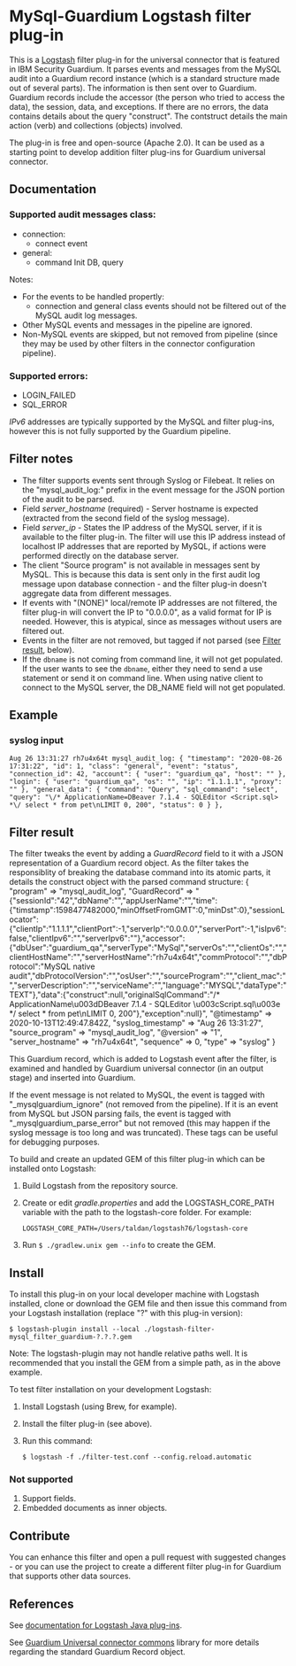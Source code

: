 # MySql-Guardium Logstash filter plug-in

This is a [Logstash](https://github.com/elastic/logstash) filter plug-in for the universal connector that is featured in IBM Security Guardium. It parses events and messages from the MySQL audit into a Guardium record instance (which is a standard structure made out of several parts). The information is then sent over to Guardium. Guardium records include the accessor (the person who tried to access the data), the session, data, and exceptions. If there are no errors, the data contains details about the query "construct". The contstruct details the main action (verb) and collections (objects) involved.

The plug-in is free and open-source (Apache 2.0). It can be used as a starting point to develop addition filter plug-ins for Guardium universal connector.

## Documentation
### Supported audit messages class:
* connection:
    * connect event
* general:
    * command
        Init DB, query

Notes:
* For the events to be handled propertly:
    * connection and general class events should not be filtered out of the MySQL audit log messages.
* Other MySQL events and messages in the pipeline are ignored.
* Non-MySQL events are skipped, but not removed from pipeline (since they may be used by other filters in the connector configuration pipeline).

### Supported errors:  

* LOGIN_FAILED
* SQL_ERROR

*IPv6* addresses are typically supported by the MySQL and filter plug-ins, however this is not fully supported by the Guardium pipeline.

## Filter notes
* The filter supports events sent through Syslog or Filebeat. It relies on the "mysql_audit_log:" prefix in the event message for the JSON portion of the audit to be parsed.
* Field _server_hostname_ (required) - Server hostname is expected (extracted from the second field of the syslog message).
* Field _server_ip_ - States the IP address of the MySQL server, if it is available to the filter plug-in. The filter will use this IP address instead of localhost IP addresses that are reported by MySQL, if actions were performed directly on the database server.
* The client "Source program" is not available in messages sent by MySQL. This is because this data is sent only in the first audit log message upon database connection - and the filter plug-in doesn't aggregate data from different messages.
* If events with "(NONE)" local/remote IP addresses are not filtered, the filter plug-in will convert the IP to "0.0.0.0", as a valid format for IP is needed. However, this is atypical, since as messages without users are filtered out.
* Events in the filter are not removed, but tagged if not parsed (see [Filter result](#filter-result), below).
* If the `dbname` is not coming from command line, it will not get populated. If the user wants to see the `dbname`, either they need to send a use statement or send it on command line. When using native client to connect to the MySQL server, the DB_NAME field will not get populated.


## Example
### syslog input

    Aug 26 13:31:27 rh7u4x64t mysql_audit_log: { "timestamp": "2020-08-26 17:31:22", "id": 1, "class": "general", "event": "status", "connection_id": 42, "account": { "user": "guardium_qa", "host": "" }, "login": { "user": "guardium_qa", "os": "", "ip": "1.1.1.1", "proxy": "" }, "general_data": { "command": "Query", "sql_command": "select", "query": "\/* ApplicationName=DBeaver 7.1.4 - SQLEditor <Script.sql> *\/ select * from pet\nLIMIT 0, 200", "status": 0 } },

## Filter result
The filter tweaks the event by adding a _GuardRecord_ field to it with a JSON representation of a Guardium record object. As the filter takes the responsiblity of breaking the database command into its atomic parts, it details the construct object with the parsed command structure:
{
             "program" => "mysql_audit_log",
         "GuardRecord" => "{\"sessionId\":\"42\",\"dbName\":\"\",\"appUserName\":\"\",\"time\":{\"timstamp\":1598477482000,\"minOffsetFromGMT\":0,\"minDst\":0},\"sessionLocator\":{\"clientIp\":\"1.1.1.1\",\"clientPort\":-1,\"serverIp\":\"0.0.0.0\",\"serverPort\":-1,\"isIpv6\":false,\"clientIpv6\":\"\",\"serverIpv6\":\"\"},\"accessor\":{\"dbUser\":\"guardium_qa\",\"serverType\":\"MySql\",\"serverOs\":\"\",\"clientOs\":\"\",\"clientHostName\":\"\",\"serverHostName\":\"rh7u4x64t\",\"commProtocol\":\"\",\"dbProtocol\":\"MySQL native audit\",\"dbProtocolVersion\":\"\",\"osUser\":\"\",\"sourceProgram\":\"\",\"client_mac\":\"\",\"serverDescription\":\"\",\"serviceName\":\"\",\"language\":\"MYSQL\",\"dataType\":\"TEXT\"},\"data\":{\"construct\":null,\"originalSqlCommand\":\"/* ApplicationName\\u003dDBeaver 7.1.4 - SQLEditor \\u003cScript.sql\\u003e */ select * from pet\\nLIMIT 0, 200\"},\"exception\":null}",
          "@timestamp" => 2020-10-13T12:49:47.842Z,
    "syslog_timestamp" => "Aug 26 13:31:27",
      "source_program" => "mysql_audit_log",
            "@version" => "1",
     "server_hostname" => "rh7u4x64t",
            "sequence" => 0,
                "type" => "syslog"
}

This Guardium record, which is added to Logstash event after the filter, is examined and handled by Guardium universal connector (in an output stage) and inserted into Guardium.

If the event message is not related to MySQL, the event is tagged with  "_mysqlguardium_ignore" (not removed from the pipeline). If it is an event from MySQL but JSON parsing fails, the event is tagged with "_mysqlguardium_parse_error" but not removed (this may happen if the syslog message is too long and was truncated). These tags can be useful for debugging purposes.


To build and create an updated GEM of this filter plug-in which can be installed onto Logstash:
1. Build Logstash from the repository source.
2. Create or edit _gradle.properties_ and add the LOGSTASH_CORE_PATH variable with the path to the logstash-core folder. For example:

    ```LOGSTASH_CORE_PATH=/Users/taldan/logstash76/logstash-core```

3. Run ```$ ./gradlew.unix gem --info``` to create the GEM.

## Install
To install this plug-in on your local developer machine with Logstash installed, clone or download the GEM file and then issue this command from your Logstash installation (replace "?" with this plug-in version):

    $ logstash-plugin install --local ./logstash-filter-mysql_filter_guardium-?.?.?.gem

Note: The logstash-plugin may not handle relative paths well. It is recommended that you install the GEM from a simple path, as in the above example.

To test filter installation on your development Logstash:
1. Install Logstash (using Brew, for example).
2. Install the filter plug-in (see above).
2. Run this command:

    ```$ logstash -f ./filter-test.conf --config.reload.automatic```


### Not supported
1. Support fields.
2. Embedded documents as inner objects.


## Contribute
You can enhance this filter and open a pull request with suggested changes - or you can use the project to create a different filter plug-in for Guardium that supports other data sources.

## References
See [documentation for Logstash Java plug-ins](https://www.elastic.co/guide/en/logstash/current/contributing-java-plugin.html).

See [Guardium Universal connector commons](https://www.github.com/IBM/guardium-universalconnector-commons) library for more details regarding the standard Guardium Record object.
